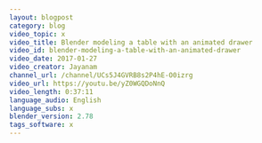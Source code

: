 ```yaml
---
layout: blogpost
category: blog
video_topic: x
video_title: Blender modeling a table with an animated drawer
video_id: blender-modeling-a-table-with-an-animated-drawer
video_date: 2017-01-27
video_creator: Jayanam
channel_url: /channel/UCs5J4GVRB8s2P4hE-O0izrg
video_url: https://youtu.be/yZ0WGQDoNnQ
video_length: 0:37:11
language_audio: English
language_subs: x
blender_version: 2.78
tags_software: x
---
```

